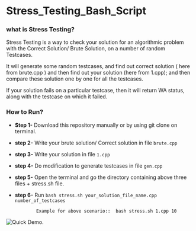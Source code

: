 # Stress_Testing_Bash_Script

### what is Stress Testing?
Stress Testing is a way to check your solution for an algorithmic problem with the Correct Solution/ Brute Solution, on a number of random Testcases.

It will generate some random testcases, and find out correct solution ( here from brute.cpp ) and then find out your solution (here from 1.cpp);
and then compare these solution one by one for all the testcases.

If your solution fails on a particular testcase, then it will return WA status, along with the testcase on which it failed.

### How to Run?
- **Step 1-** Download this repository manually or by using git clone on terminal.
- **step 2-** Write your brute solution/ Correct solution in file `brute.cpp`
- **step 3-** Write your solution in file `1.cpp`
- **step 4-** Do modification to generate testcases in file `gen.cpp`
- **step 5-** Open the terminal and go the directory containing above three files + stress.sh file.
- **step 6-** Run `bash stress.sh your_solution_file_name.cpp number_of_testcases`

              Example for above scenario::  bash stress.sh 1.cpp 10


![Quick Demo](https://ibb.co/PNTLKTz "Text to show on mouseover").
